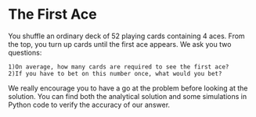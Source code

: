 # The First Ace
You shuffle an ordinary deck of 52 playing cards containing 4 aces. From the top, you turn up cards until the first ace appears. We ask you two questions:

    1)On average, how many cards are required to see the first ace?
    2)If you have to bet on this number once, what would you bet?

We really encourage you to have a go at the problem before looking at the solution.
You can find both the analytical solution and some simulations in Python code to verify the accuracy of our answer.
